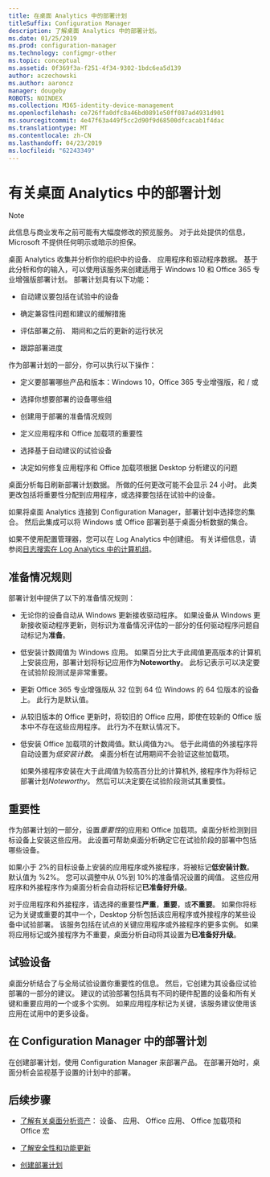 ```yaml
---
title: 在桌面 Analytics 中的部署计划
titleSuffix: Configuration Manager
description: 了解桌面 Analytics 中的部署计划。
ms.date: 01/25/2019
ms.prod: configuration-manager
ms.technology: configmgr-other
ms.topic: conceptual
ms.assetid: 0f369f3a-f251-4f34-9302-1bdc6ea5d139
author: aczechowski
ms.author: aaroncz
manager: dougeby
ROBOTS: NOINDEX
ms.collection: M365-identity-device-management
ms.openlocfilehash: ce726ffa0dfc8a46bd0891e50ff087ad4931d901
ms.sourcegitcommit: 4e47f63a449f5cc2d90f9d68500dfcacab1f4dac
ms.translationtype: MT
ms.contentlocale: zh-CN
ms.lasthandoff: 04/23/2019
ms.locfileid: "62243349"
---
```

# <a name="about-deployment-plans-in-desktop-analytics"></a>有关桌面 Analytics 中的部署计划 

> [!Note]  
> 此信息与商业发布之前可能有大幅度修改的预览服务。 对于此处提供的信息，Microsoft 不提供任何明示或暗示的担保。  

桌面 Analytics 收集并分析你的组织中的设备、 应用程序和驱动程序数据。 基于此分析和你的输入，可以使用该服务来创建适用于 Windows 10 和 Office 365 专业增强版部署计划。 部署计划具有以下功能：  

- 自动建议要包括在试验中的设备  

- 确定兼容性问题和建议的缓解措施  

- 评估部署之前、 期间和之后的更新的运行状况  

- 跟踪部署进度  


作为部署计划的一部分，你可以执行以下操作：  

 - 定义要部署哪些产品和版本：Windows 10，Office 365 专业增强版，和 / 或  

 - 选择你想要部署的设备哪些组  

 - 创建用于部署的准备情况规则  

 - 定义应用程序和 Office 加载项的重要性  

 - 选择基于自动建议的试验设备  

 - 决定如何修复应用程序和 Office 加载项根据 Desktop 分析建议的问题  


桌面分析每日刷新部署计划数据。 所做的任何更改可能不会显示 24 小时。 此类更改包括将重要性分配到应用程序，或选择要包括在试验中的设备。  

如果将桌面 Analytics 连接到 Configuration Manager，部署计划中选择您的集合。 然后此集成可以将 Windows 或 Office 部署到基于桌面分析数据的集合。 

如果不使用配置管理器，您可以在 Log Analytics 中创建组。 有关详细信息，请参阅[日志搜索在 Log Analytics 中的计算机组](https://docs.microsoft.com/azure/log-analytics/log-analytics-computer-groups)。 



## <a name="readiness-rules"></a>准备情况规则

部署计划中提供了以下的准备情况规则：

- 无论你的设备自动从 Windows 更新接收驱动程序。 如果设备从 Windows 更新接收驱动程序更新，则标识为准备情况评估的一部分的任何驱动程序问题自动标记为**准备**。  

- 低安装计数阈值为 Windows 应用。 如果百分比大于此阈值更高版本的计算机上安装应用，部署计划将标记应用作为**Noteworthy**。 此标记表示可以决定要在试验阶段测试是非常重要。  

- 更新 Office 365 专业增强版从 32 位到 64 位 Windows 的 64 位版本的设备上。 此行为是默认值。  

- 从较旧版本的 Office 更新时，将较旧的 Office 应用，即使在较新的 Office 版本中不存在这些应用程序。 此行为不在默认情况下。  

- 低安装 Office 加载项的计数阈值。默认阈值为`2%`。 低于此阈值的外接程序将自动设置为*低安装计数*。 桌面分析在试用期间不会验证这些加载项。 

    如果外接程序安装在大于此阈值为较高百分比的计算机外, 接程序作为将标记部署计划*Noteworthy*。 然后可以决定要在试验阶段测试其重要性。   



## <a name="importance"></a>重要性

作为部署计划的一部分，设置*重要性*的应用和 Office 加载项。桌面分析检测到目标设备上安装这些应用。 此设置可帮助桌面分析确定它在试验阶段的部署中包括哪些设备。 

如果小于 2%的目标设备上安装的应用程序或外接程序，将被标记**低安装计数**。 默认值为 %2%。 您可以调整中从 0%到 10%的准备情况设置的阈值。 这些应用程序和外接程序作为桌面分析会自动将标记**已准备好升级**。  

对于应用程序和外接程序，请选择的重要性**严重**，**重要**，或**不重要**。 如果你将标记为关键或重要的其中一个，Desktop 分析包括该应用程序或外接程序的某些设备中试验部署。 该服务包括在试点的关键应用程序或外接程序的更多实例。 如果将应用标记或外接程序为不重要，桌面分析自动将其设置为**已准备好升级**。



## <a name="pilot-devices"></a>试验设备

桌面分析结合了与全局试验设置你重要性的信息。 然后，它创建为其设备应试验部署的一部分的建议。 建议的试验部署包括具有不同的硬件配置的设备和所有关键和重要应用的一个或多个实例。 如果应用程序标记为关键，该服务建议使用该应用在试用中的更多设备。



## <a name="deployment-plans-in-configuration-manager"></a>在 Configuration Manager 中的部署计划

在创建部署计划，使用 Configuration Manager 来部署产品。 在部署开始时，桌面分析会监视基于设置的计划中的部署。

<!--more on deployment plans in SCCM-->

<!-- test comment-->

## <a name="next-steps"></a>后续步骤

- [了解有关桌面分析资产](/sccm/desktop-analytics/about-assets)： 设备、 应用、 Office 应用、 Office 加载项和 Office 宏  

- [了解安全性和功能更新](/sccm/desktop-analytics/about-updates)  

- [创建部署计划](/sccm/desktop-analytics/create-deployment-plans)  

